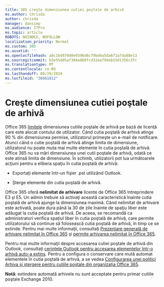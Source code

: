 ```yaml
---
title: 305 creşte dimensiunea cutiei poştale de arhivă
ms.author: chrisda
author: chrisda
manager: dansimp
ms.audience: ITPro
ms.topic: article
ROBOTS: NOINDEX, NOFOLLOW
localization_priority: Normal
ms.custom: 305
ms.assetid: ''
ms.openlocfilehash: a8c16d97040e9396d6cf9bd4a5da671a7da88e13
ms.sourcegitcommit: b3e55405af384e868fcd32ea794eb15d1356c3fc
ms.translationtype: MT
ms.contentlocale: ro-RO
ms.lasthandoff: 08/29/2019
ms.locfileid: "36661812"
---
```

# <a name="increase-the-archive-mailbox-size"></a>Creşte dimensiunea cutiei poştale de arhivă

Office 365 [limitele](https://docs.microsoft.com/office365/servicedescriptions/exchange-online-service-description/exchange-online-limits#mailbox-storage-limits) dimensiunea cutiile poştale de arhivă pe bază de licenţă care este alocat contului de utilizator. Când cutia poştală de arhivă atinge 90 % din dimensiunea permise, utilizatorul primeşte un e-mail de notificare. Atunci când o cutie poştală de arhivă atinge limita de dimensiune, utilizatorul nu poate muta mai multe elemente în cutia poştală de arhivă. Office 365 nu va mări dimensiunea unei cutii poştale de arhivă, odată ce este atinsă limita de dimensiune. În schimb, utilizatorii pot lua următoarele acţiuni pentru a elibera spaţiu în cutia poştală de arhivă:

- Exportaţi elemente într-un fişier .pst utilizând Outlook.

- Şterge elemente din cutia poştală de arhivă.

Office 365 oferă **nelimitat de arhivare** licente de Office 365 Intreprindere E3 şi E5. Un admin trebuie să activaţi această caracteristică înainte cutia poştală de arhivă ajunge la dimensiunea maximă. Când nelimitat de arhivare este activată, poate dura până la 30 de zile înainte de spaţiu liber este adăugat la cutia poştală de arhivă. De aceea, se recomandă ca administratori verifica spațiul liber în cutia poştală de arhivă, care permite utilizatorului să continue să folosească cutia poştală de arhivă, în timp ce se extinde. Pentru mai multe informaţii, consultaţi [Prezentare generală de arhivare nelimitat în Office 365](https://docs.microsoft.com/office365/securitycompliance/unlimited-archiving) şi [permite arhivarea nelimitat în Office 365](https://docs.microsoft.com/office365/securitycompliance/enable-unlimited-archiving).

Pentru mai multe informaţii despre accesarea cutiei poştale de arhivă din Outlook, consultaţi [cerinţele Outlook pentru accesarea elementelor într-o arhivă auto-a extins](https://docs.microsoft.com/office365/securitycompliance/unlimited-archiving#outlook-requirements-for-accessing-items-in-an-auto-expanded-archive). Pentru a configura o conservare care mută automat elementele în cutia poştală de arhivă, a se vedea [Configurarea unei politici Arhiva şi ştergere pentru cutiile poştale din organizaţia Office 365](https://docs.microsoft.com/office365/securitycompliance/set-up-an-archive-and-deletion-policy-for-mailboxes).

**Notă**: extindere automată arhivele nu sunt acceptate pentru primar cutiile poştale Exchange 2010.

